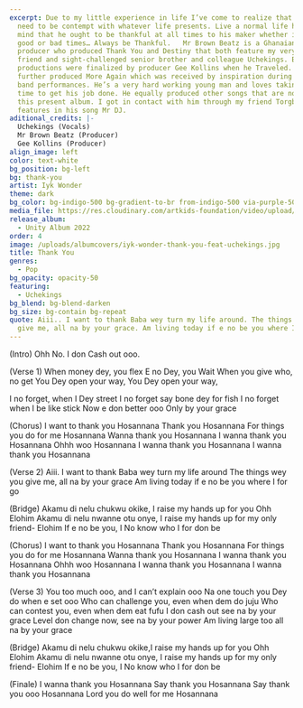 ```yaml
---
excerpt: Due to my little experience in life I’ve come to realize that humans
  need to be contempt with whatever life presents. Live a normal life having in
  mind that he ought to be thankful at all times to his maker whether it’s in
  good or bad times… Always be Thankful.   Mr Brown Beatz is a Ghanaian sound
  producer who produced Thank You and Destiny that both feature my very good
  friend and sight-challenged senior brother and colleague Uchekings. Both
  productions were finalized by producer Gee Kollins when he Traveled. He
  further produced More Again which was received by inspiration during my live
  band performances. He’s a very hard working young man and loves taking his
  time to get his job done. He equally produced other songs that are not not in
  this present album. I got in contact with him through my friend Torgbe, who
  features in his song Mr DJ.
aditional_credits: |-
  Uchekings (Vocals)
  Mr Brown Beatz (Producer)
  Gee Kollins (Producer)
align_image: left
color: text-white
bg_position: bg-left
bg: thank-you
artist: Iyk Wonder
theme: dark
bg_color: bg-indigo-500 bg-gradient-to-br from-indigo-500 via-purple-500 to-pink-500
media_file: https://res.cloudinary.com/artkids-foundation/video/upload/v1664797980/04._Iyk_Wonder_-_Thank_You_Feat._Uchekings_eildqk.mp3
release_album:
  - Unity Album 2022
order: 4
image: /uploads/albumcovers/iyk-wonder-thank-you-feat-uchekings.jpg
title: Thank You
genres:
  - Pop
bg_opacity: opacity-50
featuring:
  - Uchekings
bg_blend: bg-blend-darken
bg_size: bg-contain bg-repeat
quote: Aiii.. I want to thank Baba wey turn my life around. The things wey you
  give me, all na by your grace. Am living today if e no be you where I for go
---
```

(Intro)
Ohh No. I don Cash out ooo.


(Verse 1)
When money dey, you flex
E no Dey, you Wait
When you give who, no get
You Dey open your way, You Dey open your way,

I no forget, when I Dey street
I no forget say bone dey for fish
I no forget when I be like stick
Now e don better ooo
Only by your grace


(Chorus)
I want to thank you
Hosannana
Thank you
Hosannana
For things you do for me
Hosannana
Wanna thank you
Hosannana
I wanna thank you
Hosannana
Ohhh woo
Hosannana
I wanna thank you
Hosannana
I wanna thank you
Hosannana



(Verse 2)
Aiii. I want to thank Baba wey turn my life around
The things wey you give me, all na by your grace
Am living today if e no be you where I for go


(Bridge)
Akamu di nelu chukwu okike, I raise my hands up for you Ohh Elohim
Akamu di nelu nwanne otu onye, I raise my hands up for my only friend- Elohim
If e no be you, I No know who I for don be


(Chorus)
I want to thank you
Hosannana
Thank you
Hosannana
For things you do for me
Hosannana
Wanna thank you
Hosannana
I wanna thank you
Hosannana
Ohhh woo
Hosannana
I wanna thank you
Hosannana
I wanna thank you
Hosannana


(Verse 3)
You too much ooo, and I can’t explain ooo
Na one touch you Dey do when e set ooo
Who can challenge you, even when dem do juju
Who can contest you, even when dem eat fufu
I don cash out see na by your grace
Level don change now, see na by your power
Am living large too all na by your grace


(Bridge)
Akamu di nelu chukwu okike,I raise my hands up for you Ohh Elohim
Akamu di nelu nwanne otu onye, I raise my hands up for my only friend- Elohim
If e no be you, I No know who I for don be


(Finale)
I wanna thank you
Hosannana
Say thank you
Hosannana
Say thank you ooo
Hosannana
Lord you do well for me
Hosannana